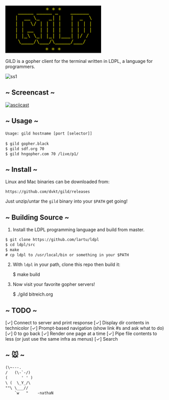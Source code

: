 ![GILD Logo](logo.png)

GILD is a gopher client for the terminal written in LDPL, a language
for programmers.

![ss1](https://user-images.githubusercontent.com/41523880/56380327-c3ecb680-61c6-11e9-9e6d-6d797b39a7c1.jpeg)

## ~ Screencast ~

[![asciicast](https://asciinema.org/a/p0Ywy6fQBXRZm7sQU4OC5HeJK.svg)](https://asciinema.org/a/p0Ywy6fQBXRZm7sQU4OC5HeJK)

## ~ Usage ~

    Usage: gild hostname [port [selector]]

    $ gild gopher.black
    $ gild sdf.org 70
    $ gild hngopher.com 70 /live/p1/

## ~ Install ~

Linux and Mac binaries can be downloaded from:

    https://github.com/dvkt/gild/releases

Just unzip/untar the `gild` binary into your `$PATH` get going!

## ~ Building Source ~

1. Install the LDPL programming language and build from master.

```
$ git clone https://github.com/lartu/ldpl
$ cd ldpl/src
$ make
# cp ldpl to /usr/local/bin or something in your $PATH
```

2. With `ldpl` in your path, clone this repo then build it:

    $ make build

3. Now visit your favorite gopher servers!

    $ ./gild bitreich.org

## ~ TODO ~

[✓] Connect to server and print response
[✓] Display dir contents in technicolor
[✓] Prompt-based navigation (show link #s and ask what to do)
[✓] 0 to go back
[✓] Render one page at a time
[✓] Pipe file contents to less (or just use the same infra as menus)
[✓] Search

## ~ 🐭 ~

    (\~---.
    /   (\-`-/)
    (      ' ' )
    \ (  \_Y_/\
    ""\ \___//
        `w   "    -nathaN
